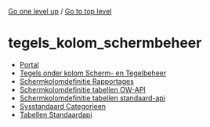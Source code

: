<!-- generated by markdown-notes-tree -->

<!-- upward navigation links generated by markdown-notes-tree start here -->

[Go one level up](../SUMMARY.md) / [Go to top level](../../../../SUMMARY.md)

<!-- upward navigation links generated by markdown-notes-tree end here -->

# tegels_kolom_schermbeheer

<!-- optional markdown-notes-tree directory description starts here -->

<!-- optional markdown-notes-tree directory description ends here -->

- [Portal](portal.md)
- [Tegels onder kolom Scherm- en Tegelbeheer](README.md)
- [Schermkolomdefinitie Rapportages](schermdef_rapportages.md)
- [Schermkolomdefinitie tabellen OW-API](schermdef_tabellen_ow-api.md)
- [Schermkolomdefinitie tabellen standaard-api](schermdef_tabellen_standaardapi.md)
- [Sysstandaard Categorieen](standaard_categorien.md)
- [Tabellen Standaardapi](tabellen_standaardapi.md)
